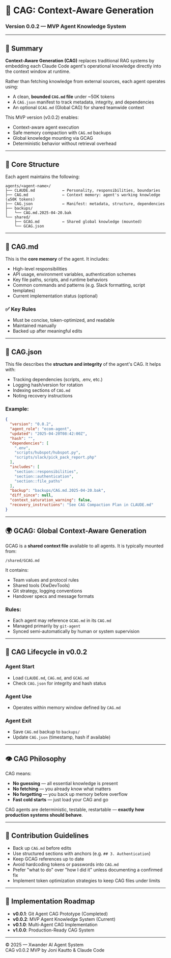 # 🧠 CAG: Context-Aware Generation  
### Version 0.0.2 — MVP Agent Knowledge System

---

## 📌 Summary

**Context-Aware Generation (CAG)** replaces traditional RAG systems by embedding each Claude Code agent's operational knowledge directly into the context window at runtime.

Rather than fetching knowledge from external sources, each agent operates using:
- A clean, **bounded `CAG.md` file** under ~50K tokens  
- A `CAG.json` manifest to track metadata, integrity, and dependencies  
- An optional `GCAG.md` (Global CAG) for shared teamwide context

This MVP version (v0.0.2) enables:
- Context-aware agent execution
- Safe memory compaction with `CAG.md` backups
- Global knowledge mounting via GCAG
- Deterministic behavior without retrieval overhead

---

## 🧩 Core Structure

Each agent maintains the following:

```
agents/<agent-name>/
├── CLAUDE.md            ← Personality, responsibilities, boundaries
├── CAG.md               ← Context memory: agent's working knowledge (≤50K tokens)
├── CAG.json             ← Manifest: metadata, structure, dependencies
├── backups/
│   └── CAG.md.2025-04-20.bak
└── shared/
    ├── GCAG.md          ← Shared global knowledge (mounted)
    └── GCAG.json
```

---

## 🧠 CAG.md

This is the **core memory** of the agent. It includes:

- High-level responsibilities
- API usage, environment variables, authentication schemes
- Key file paths, scripts, and runtime behaviors
- Common commands and patterns (e.g. Slack formatting, script templates)
- Current implementation status (optional)

### ✅ Key Rules
- Must be concise, token-optimized, and readable
- Maintained manually
- Backed up after meaningful edits

---

## 🧾 CAG.json

This file describes the **structure and integrity** of the agent's CAG. It helps with:

- Tracking dependencies (scripts, .env, etc.)
- Logging hash/version for rotation
- Indexing sections of `CAG.md`
- Noting recovery instructions

### Example:
```json
{
  "version": "0.0.2",
  "agent_role": "ecom-agent",
  "updated": "2025-04-20T08:42:00Z",
  "hash": "",
  "dependencies": [
    ".env",
    "scripts/hubspot/hubspot.py",
    "scripts/slack/pick_pack_report.php"
  ],
  "includes": [
    "section::responsibilities",
    "section::authentication",
    "section::file_paths"
  ],
  "backup": "backups/CAG.md.2025-04-20.bak",
  "diff_since": null,
  "context_saturation_warning": false,
  "recovery_instructions": "See CAG Compaction Plan in CLAUDE.md"
}
```

---

## 🌍 GCAG: Global Context-Aware Generation

GCAG is a **shared context file** available to all agents. It is typically mounted from:

```
/shared/GCAG.md
```

It contains:
- Team values and protocol rules
- Shared tools (XwDevTools)
- Git strategy, logging conventions
- Handover specs and message formats

### Rules:
- Each agent may reference `GCAG.md` in its `CAG.md`
- Managed primarily by `git-agent`
- Synced semi-automatically by human or system supervision

---

## 🔁 CAG Lifecycle in v0.0.2

### Agent Start
- Load `CLAUDE.md`, `CAG.md`, and `GCAG.md`
- Check `CAG.json` for integrity and hash status

### Agent Use
- Operates within memory window defined by `CAG.md`

### Agent Exit
- Save `CAG.md` backup to `backups/`
- Update `CAG.json` (timestamp, hash if available)

---

## 👁 CAG Philosophy

CAG means:
- **No guessing** — all essential knowledge is present
- **No fetching** — you already know what matters
- **No forgetting** — you back up memory before overflow
- **Fast cold starts** — just load your CAG and go

CAG agents are deterministic, testable, restartable — **exactly how production systems should behave**.

---

## 📂 Contribution Guidelines

- Back up `CAG.md` before edits
- Use structured sections with anchors (e.g. `## 3. Authentication`)
- Keep GCAG references up to date
- Avoid hardcoding tokens or passwords into `CAG.md`
- Prefer "what to do" over "how I did it" unless documenting a confirmed fix
- Implement token optimization strategies to keep CAG files under limits

---

## 🔄 Implementation Roadmap

- **v0.0.1**: Git Agent CAG Prototype (Completed)
- **v0.0.2**: MVP Agent Knowledge System (Current)
- **v0.1.0**: Multi-Agent CAG Implementation
- **v1.0.0**: Production-Ready CAG System

---

© 2025 — Xwander AI Agent System  
CAG v0.0.2 MVP by Joni Kautto & Claude Code